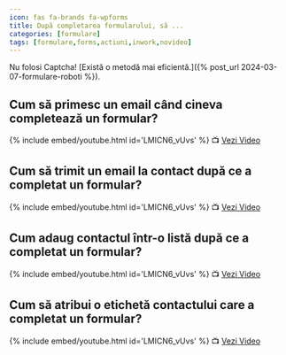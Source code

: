 ```yaml
---
icon: fas fa-brands fa-wpforms
title: După completarea formularului, să ...
categories: [formulare]
tags: [formulare,forms,actiuni,inwork,novideo]
---
```


Nu folosi Captcha! [Există o metodă mai eficientă.]({% post_url 2024-03-07-formulare-roboti %}).

## <i class='fas fa-brands fa-wpforms'></i> Cum să primesc un email când cineva completează un formular?

[//]: # (Comming soon video)

{% include embed/youtube.html id='LMlCN6_vUvs' %}
📺 [Vezi Video](https://www.youtube.com/watch?v=LMlCN6_vUvs)

## <i class='fas fa-brands fa-wpforms'></i> Cum să trimit un email la contact după ce a completat un formular?

[//]: # (Comming soon video)

{% include embed/youtube.html id='LMlCN6_vUvs' %}
📺 [Vezi Video](https://www.youtube.com/watch?v=LMlCN6_vUvs)

## <i class='fas fa-brands fa-wpforms'></i> Cum adaug contactul într-o listă după ce a completat un formular?

[//]: # (Comming soon video)

{% include embed/youtube.html id='LMlCN6_vUvs' %}
📺 [Vezi Video](https://www.youtube.com/watch?v=LMlCN6_vUvs)

## <i class='fas fa-brands fa-wpforms'></i> Cum să atribui o etichetă contactului care a completat un formular?

[//]: # (Comming soon video)

{% include embed/youtube.html id='LMlCN6_vUvs' %}
📺 [Vezi Video](https://www.youtube.com/watch?v=LMlCN6_vUvs)
